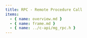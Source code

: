 ```yaml
---
title: RPC - Remote Procedure Call
items:
  - { name: overview.md }
  - { name: frame.md }
  - { name: ../c-api/mg_rpc.h }
---
```

